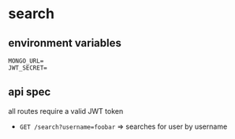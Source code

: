 # search

## environment variables

```env
MONGO_URL=
JWT_SECRET=
```

## api spec

all routes require a valid JWT token

- `GET /search?username=foobar` => searches for user by username

